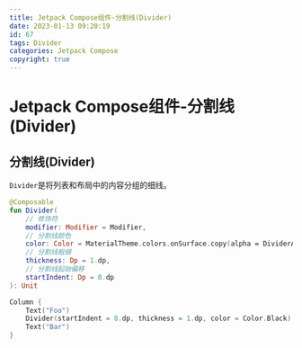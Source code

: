 ```yaml
---
title: Jetpack Compose组件-分割线(Divider)
date: 2023-01-13 09:20:19
id: 67
tags: Divider
categories: Jetpack Compose
copyright: true
---
```


#  Jetpack Compose组件-分割线(Divider)

## 分割线(Divider)

`Divider`是将列表和布局中的内容分组的细线。

```kotlin
@Composable
fun Divider(
    // 修饰符
    modifier: Modifier = Modifier,
    // 分割线颜色
    color: Color = MaterialTheme.colors.onSurface.copy(alpha = DividerAlpha),
    // 分割线粗细
    thickness: Dp = 1.dp,
    // 分割线起始偏移
    startIndent: Dp = 0.dp
): Unit
```

```kotlin
Column {
    Text("Foo")
    Divider(startIndent = 8.dp, thickness = 1.dp, color = Color.Black)
    Text("Bar")
}
```

